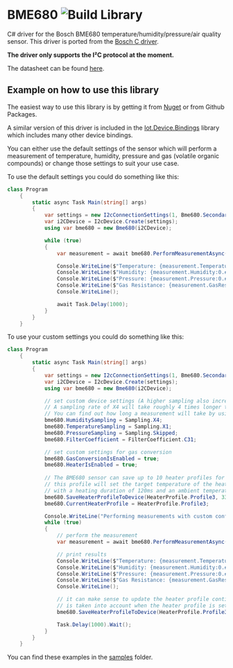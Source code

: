 # BME680 ![Build Library](https://github.com/RobinTTY/BME680/workflows/Build%20Library/badge.svg)

C# driver for the Bosch BME680 temperature/humidity/pressure/air quality sensor. This driver is ported from the [Bosch C driver](https://github.com/BoschSensortec/BME680_driver). 

__The driver only supports the I²C protocol at the moment.__

The datasheet can be found [here](https://ae-bst.resource.bosch.com/media/_tech/media/datasheets/BST-BME680-DS001.pdf).

## Example on how to use this library

The easiest way to use this library is by getting it from [Nuget](https://www.nuget.org/packages/Bme680Driver/) or from Github Packages.

A similar version of this driver is included in the [Iot.Device.Bindings](https://github.com/dotnet/iot) library which includes many other device bindings.

You can either use the default settings of the sensor which will perform a measurement of temperature, humidity, pressure and gas (volatile organic compounds) or change those settings to suit your use case.

To use the default settings you could do something like this:

```C#
class Program
    {
        static async Task Main(string[] args)
        {
            var settings = new I2cConnectionSettings(1, Bme680.SecondaryI2cAddress);
            var i2CDevice = I2cDevice.Create(settings);
            using var bme680 = new Bme680(i2CDevice);

            while (true)
            {
                var measurement = await bme680.PerformMeasurementAsync();

                Console.WriteLine($"Temperature: {measurement.Temperature:0.##}°C");
                Console.WriteLine($"Humidity: {measurement.Humidity:0.##}%");
                Console.WriteLine($"Pressure: {measurement.Pressure:0.##} Pa");
                Console.WriteLine($"Gas Resistance: {measurement.GasResistance:0.##} Ohm");
                Console.WriteLine();

                await Task.Delay(1000);
            }
        }
    }
```

To use your custom settings you could do something like this:

```C#
class Program
    {
        static async Task Main(string[] args)
        {
            var settings = new I2cConnectionSettings(1, Bme680.SecondaryI2cAddress);
            var i2CDevice = I2cDevice.Create(settings);
            using var bme680 = new Bme680(i2CDevice);

            // set custom device settings (A higher sampling also increases the time a measurement will take)
            // A sampling rate of X4 will take roughly 4 times longer than a sampling rate of X1
            // You can find out how long a measurement will take by using the method GetProfileDuration()
            bme680.HumiditySampling = Sampling.X4;
            bme680.TemperatureSampling = Sampling.X1;
            bme680.PressureSampling = Sampling.Skipped;
            bme680.FilterCoefficient = FilterCoefficient.C31;

            // set custom settings for gas conversion
            bme680.GasConversionIsEnabled = true;
            bme680.HeaterIsEnabled = true;
            
            // The BME680 sensor can save up to 10 heater profiles for use                
            // this profile will set the target temperature of the heating plate to 330°C
            // with a heating duration of 120ms and an ambient temperature of 24.0°C
            bme680.SaveHeaterProfileToDevice(HeaterProfile.Profile3, 330, 120, 24.0);
            bme680.CurrentHeaterProfile = HeaterProfile.Profile3;

            Console.WriteLine("Performing measurements with custom configuration:\n");
            while (true)
            {
                // perform the measurement
                var measurement = await bme680.PerformMeasurementAsync();

                // print results
                Console.WriteLine($"Temperature: {measurement.Temperature:0.##}°C");
                Console.WriteLine($"Humidity: {measurement.Humidity:0.##}%");
                Console.WriteLine($"Pressure: {measurement.Pressure:0.##} Pa");
                Console.WriteLine($"Gas Resistance: {measurement.GasResistance:0.##} Ohm");
                Console.WriteLine();

                // it can make sense to update the heater profile continually since the ambient temperature
                // is taken into account when the heater profile is set
                bme680.SaveHeaterProfileToDevice(HeaterProfile.Profile3, 330, 120, measurement.Temperature);

                Task.Delay(1000).Wait();
            }
        }
    }
```

You can find these examples in the [samples](src/Bme680/samples) folder.
